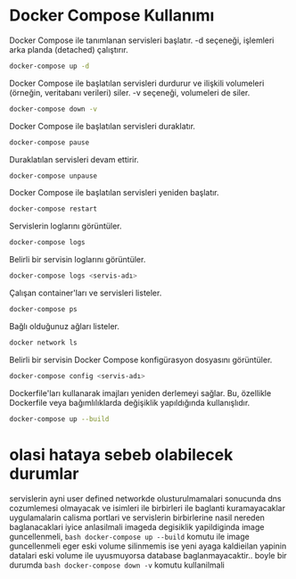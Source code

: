 # Docker Compose Kullanımı

Docker Compose ile tanımlanan servisleri başlatır. -d seçeneği, işlemleri arka planda (detached) çalıştırır.
```bash
docker-compose up -d
```
Docker Compose ile başlatılan servisleri durdurur ve ilişkili volumeleri (örneğin, veritabanı verileri) siler. -v seçeneği, volumeleri de siler.
```bash
docker-compose down -v
```
Docker Compose ile başlatılan servisleri duraklatır.
```bash
docker-compose pause
```
Duraklatılan servisleri devam ettirir.
```bash
docker-compose unpause
```
 Docker Compose ile başlatılan servisleri yeniden başlatır.
```bash
docker-compose restart
```
Servislerin loglarını görüntüler.
```bash
docker-compose logs
```
Belirli bir servisin loglarını görüntüler.
```bash
docker-compose logs <servis-adı>
```
Çalışan container'ları ve servisleri listeler.
```bash
docker-compose ps
```
 Bağlı olduğunuz ağları listeler.
```bash
docker network ls
```
 Belirli bir servisin Docker Compose konfigürasyon dosyasını görüntüler.
```bash
docker-compose config <servis-adı>
```
Dockerfile'ları kullanarak imajları yeniden derlemeyi sağlar. Bu, özellikle Dockerfile veya bağımlılıklarda değişiklik yapıldığında kullanışlıdır.
```bash
docker-compose up --build
```

# olasi hataya sebeb olabilecek durumlar
servislerin ayni user defined networkde olusturulmamalari sonucunda dns cozumlemesi olmayacak ve isimleri ile birbirleri ile baglanti kuramayacaklar
uygulamalarin calisma portlari ve servislerin birbirlerine nasil nereden baglanacaklari iyice anlasilmali 
imageda degisiklik yapildiginda image guncellenmeli, ```bash docker-compose up --build``` komutu ile image guncellenmeli
eger eski volume silinmemis ise yeni ayaga kaldieilan yapinin datalari eski volume ile uyusmuyorsa database baglanmayacaktir.. boyle bir durumda ```bash docker-compose down -v``` komutu kullanilmali

